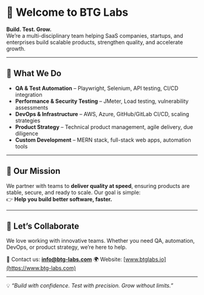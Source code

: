 # 👋 Welcome to BTG Labs

**Build. Test. Grow.**  
We’re a multi-disciplinary team helping SaaS companies, startups, and enterprises build scalable products, strengthen quality, and accelerate growth.

---

## 🚀 What We Do
- **QA & Test Automation** – Playwright, Selenium, API testing, CI/CD integration  
- **Performance & Security Testing** – JMeter, Load testing, vulnerability assessments  
- **DevOps & Infrastructure** – AWS, Azure, GitHub/GitLab CI/CD, scaling strategies  
- **Product Strategy** – Technical product management, agile delivery, due diligence  
- **Custom Development** – MERN stack, full-stack web apps, automation tools  

---

## 🌟 Our Mission
We partner with teams to **deliver quality at speed**, ensuring products are stable, secure, and ready to scale. Our goal is simple:  
👉 **Help you build better software, faster.**

---

## 🤝 Let’s Collaborate
We love working with innovative teams. Whether you need QA, automation, DevOps, or product strategy, we’re here to help.  

📧 Contact us: [**info@btg-labs.com**](mailto:info@btg-labs.com)
🌍 Website: [www.btglabs.io](https://www.btg-labs.com)  

---

💡 *“Build with confidence. Test with precision. Grow without limits.”*  
